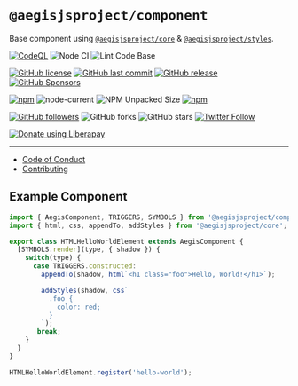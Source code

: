 # `@aegisjsproject/component`

Base component using [`@aegisjsproject/core`](https://github.com/AegisJSProject/core)
& [`@aegisjsproject/styles`](https://github.com/AegisJSProject/styles).

[![CodeQL](https://github.com/AegisJSProject/componentt/actions/workflows/codeql-analysis.yml/badge.svg)](https://github.com/AegisJSProject/componentt/actions/workflows/codeql-analysis.yml)
![Node CI](https://github.com/AegisJSProject/componentt/workflows/Node%20CI/badge.svg)
![Lint Code Base](https://github.com/AegisJSProject/componentt/workflows/Lint%20Code%20Base/badge.svg)

[![GitHub license](https://img.shields.io/github/license/AegisJSProject/componentt.svg)](https://github.com/AegisJSProject/componentt/blob/master/LICENSE)
[![GitHub last commit](https://img.shields.io/github/last-commit/AegisJSProject/componentt.svg)](https://github.com/AegisJSProject/componentt/commits/master)
[![GitHub release](https://img.shields.io/github/release/AegisJSProject/componentt?logo=github)](https://github.com/AegisJSProject/componentt/releases)
[![GitHub Sponsors](https://img.shields.io/github/sponsors/shgysk8zer0?logo=github)](https://github.com/sponsors/shgysk8zer0)

[![npm](https://img.shields.io/npm/v/@aegisjsproject/component)](https://www.npmjs.com/package/@aegisjsproject/component)
![node-current](https://img.shields.io/node/v/@aegisjsproject/component)
![NPM Unpacked Size](https://img.shields.io/npm/unpacked-size/%40aegisjsproject%2Fcomponent)
[![npm](https://img.shields.io/npm/dw/@aegisjsproject/component?logo=npm)](https://www.npmjs.com/package/@aegisjsproject/component)

[![GitHub followers](https://img.shields.io/github/followers/AegisJSProject.svg?style=social)](https://github.com/AegisJSProject)
![GitHub forks](https://img.shields.io/github/forks/AegisJSProject/componentt.svg?style=social)
![GitHub stars](https://img.shields.io/github/stars/AegisJSProject/componentt.svg?style=social)
[![Twitter Follow](https://img.shields.io/twitter/follow/shgysk8zer0.svg?style=social)](https://twitter.com/shgysk8zer0)

[![Donate using Liberapay](https://img.shields.io/liberapay/receives/shgysk8zer0.svg?logo=liberapay)](https://liberapay.com/shgysk8zer0/donate "Donate using Liberapay")
- - -

- [Code of Conduct](./.github/CODE_OF_CONDUCT.md)
- [Contributing](./.github/CONTRIBUTING.md)
<!-- - [Security Policy](./.github/SECURITY.md) -->

## Example Component

```js
import { AegisComponent, TRIGGERS, SYMBOLS } from '@aegisjsproject/component';
import { html, css, appendTo, addStyles } from '@aegisjsproject/core';

export class HTMLHelloWorldElement extends AegisComponent {
  [SYMBOLS.render](type, { shadow }) {
    switch(type) {
      case TRIGGERS.constructed:
        appendTo(shadow, html`<h1 class="foo">Hello, World!</h1>`);

        addStyles(shadow, css`
          .foo {
            color: red;
          }
        `);
       break;
    }
  }
}

HTMLHelloWorldElement.register('hello-world');
```
